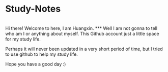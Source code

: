 # Study-Notes
<br>
Hi there! Welcome to here, I am Huangxin.
***
Well I am not gonna to tell who am I or anything about myself. This Github account just a little space for my study life.

Perhaps it will never been updated in a very short period of time, but I tried to use github to help my study life.

Hope you have a good day :)